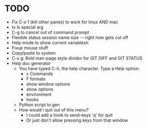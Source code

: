 # TODO
  * Fix C-x 1 (kill other panes) to work for linux AND mac
  * tx ls special arg
  * C-g to cancel out of command prompt
  * Flexible status session name size -- right now gets cut off
  * Help mode to show current variablesh
  * Fixup mouse stuff
  * Copy/paste to system
  * C-x g:  Bold man-page style dividor for GIT DIFF and GIT STATUS
  * Help doc generator
      * You have typed C-h, the help character. Type a Help option:
          * c     Commands
          * F     formats
          * show window options
          * show options
          * environment
          * hooks
      * Python script to gen
      * How would i quit out of this menu?
          * I could add a hook to send-keys 'q' for quit
          * Or just don't allow pressing keys from that window
